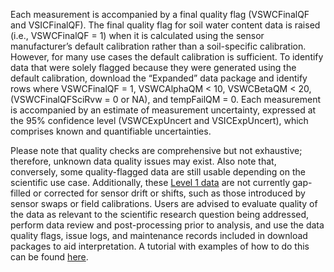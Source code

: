 Each measurement is accompanied by a final quality flag (VSWCFinalQF and VSICFinalQF). The final quality flag for soil water content data is raised (i.e., VSWCFinalQF = 1) when it is calculated using the sensor manufacturer’s default calibration rather than a soil-specific calibration. However, for many use cases the default calibration is sufficient. To identify data that were solely flagged because they were generated using the default calibration, download the “Expanded” data package and identify rows where VSWCFinalQF = 1, VSWCAlphaQM < 10, VSWCBetaQM < 20, (VSWCFinalQFSciRvw = 0 or NA), and tempFailQM = 0. Each measurement is accompanied by an estimate of measurement uncertainty, expressed at the 95% confidence level (VSWCExpUncert and VSICExpUncert), which comprises known and quantifiable uncertainties.

Please note that quality checks are comprehensive but not exhaustive; therefore, unknown data quality issues may exist. Also note that, conversely, some quality-flagged data are still usable depending on the scientific use case. Additionally, these [Level 1 data](https://www.neonscience.org/data-samples/data-management/data-processing) are not currently gap-filled or corrected for sensor drift or shifts, such as those introduced by sensor swaps or field calibrations. Users are advised to evaluate quality of the data as relevant to the scientific research question being addressed, perform data review and post-processing prior to analysis, and use the data quality flags, issue logs, and maintenance records included in download packages to aid interpretation. A tutorial with examples of how to do this can be found [here](https://www.neonscience.org/resources/learning-hub/tutorials/clean-neon-ais-data).
